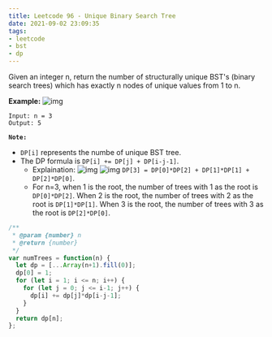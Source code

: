 ```yaml
---
title: Leetcode 96 - Unique Binary Search Tree
date: 2021-09-02 23:09:35
tags:
- leetcode
- bst
- dp
---
```

Given an integer n, return the number of structurally unique BST's (binary search trees) which has exactly n nodes of unique values from 1 to n.

**Example:**
![img](https://assets.leetcode.com/uploads/2021/01/18/uniquebstn3.jpg)
```
Input: n = 3
Output: 5
```

**`Note:`** 
- `DP[i]` represents the numbe of unique BST tree.
- The DP formula is `DP[i] += DP[j] + DP[i-j-1]`.
  - Explaination: 
  ![img](https://img-blog.csdnimg.cn/20210107093106367.png)
  ![img](https://img-blog.csdnimg.cn/20210107093129889.png)
  `DP[3] = DP[0]*DP[2] + DP[1]*DP[1] + DP[2]*DP[0]`. 
  - For n=3, when 1 is the root, the number of trees with 1 as the root is `DP[0]*DP[2]`. When 2 is the root, the number of trees with 2 as the root is `DP[1]*DP[1]`. When 3 is the root, the number of trees with 3 as the root is `DP[2]*DP[0]`.

```javascript
/**
 * @param {number} n
 * @return {number}
 */
var numTrees = function(n) {
  let dp = [...Array(n+1).fill(0)];
  dp[0] = 1;
  for (let i = 1; i <= n; i++) {
    for (let j = 0; j <= i-1; j++) {
      dp[i] += dp[j]*dp[i-j-1];
    }
  }
  return dp[n];
};
```